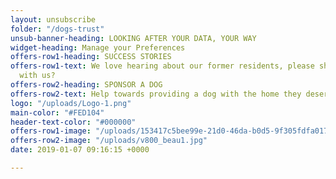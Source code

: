 ```yaml
---
layout: unsubscribe
folder: "/dogs-trust"
unsub-banner-heading: LOOKING AFTER YOUR DATA, YOUR WAY
widget-heading: Manage your Preferences
offers-row1-heading: SUCCESS STORIES
offers-row1-text: We love hearing about our former residents, please share your story
  with us?
offers-row2-heading: SPONSOR A DOG
offers-row2-text: Help towards providing a dog with the home they deserve
logo: "/uploads/Logo-1.png"
main-color: "#FED104"
header-text-color: "#000000"
offers-row1-image: "/uploads/153417c5bee99e-21d0-46da-b0d5-9f305fdfa017-20180910_113821.jpg"
offers-row2-image: "/uploads/v800_beau1.jpg"
date: 2019-01-07 09:16:15 +0000

---
```

